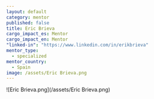 ```yaml
---
layout: default
category: mentor
published: false
title: Eric Brieva
cargo_impact_es: Mentor
cargo_impact_en: Mentor
"linked-in": "https://www.linkedin.com/in/erikbrieva"
mentor_type: 
  - specialized
mentor_country: 
  - Spain
image: /assets/Eric Brieva.png
---
```


![Eric Brieva.png](/assets/Eric Brieva.png)
